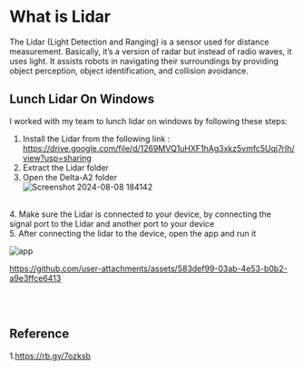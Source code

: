 # What is Lidar
The Lidar (Light Detection and Ranging) is a sensor used for distance measurement. 
Basically, it’s a version of radar but instead of radio waves, it uses light. It assists robots 
in navigating their surroundings by providing object perception, object identification, 
and collision avoidance.

## Lunch Lidar On Windows 
I worked with my team to lunch lidar on windows by following these steps:
1. Install the Lidar from the following link :<br>
 https://drive.google.com/file/d/1269MVQ1uHXF1hAg3xkz5vmfc5Uqj7rIh/view?usp=sharing
2. Extract the Lidar folder
3. Open the Delta-A2 folder <br>
![Screenshot 2024-08-08 184142](https://github.com/user-attachments/assets/760a5174-9d6b-41ed-b7f7-515a31688d68)
<br>
4. Make sure the Lidar is connected to your device, by connecting the signal port to the Lidar and another port to your device<br>
5. After connecting the lidar to the device, open the app and run it <br>

![app](https://github.com/user-attachments/assets/ca807bad-e88a-4c82-b111-098a9cb59e57)


https://github.com/user-attachments/assets/583def99-03ab-4e53-b0b2-a9e3ffce6413

<br><br>
## Reference
1.https://rb.gy/7ozksb 






